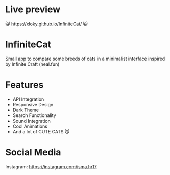 # Live preview
😺 https://xloky.github.io/InfiniteCat/ 😺
# InfiniteCat
Small app to compare some breeds of cats in a minimalist interface inspired by Infinite Craft (neal.fun)
# Features
- API Integration
- Responsive Design
- Dark Theme
- Search Functionality
- Sound Integration
- Cool Animations
- And a lot of CUTE CATS 😼
# Social Media
Instagram: https://instagram.com/isma.hr17
